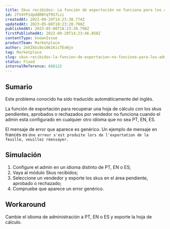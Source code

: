 ```yaml
---
title: Skus recibidos: La función de exportación no funciona para los administradores en otros idiomas (sólo PT, EN, ES)
id: 2fV4YP1dpdQRBYqT9S7Lzi
createdAt: 2022-09-29T14:23:38.774Z
updatedAt: 2023-05-08T18:23:20.798Z
publishedAt: 2023-05-08T18:23:20.798Z
firstPublishedAt: 2022-09-29T14:23:46.858Z
contentType: knownIssue
productTeam: Marketplace
author: 2mXZkbi0oi061KicTExNjo
tag: Marketplace
slug: skus-recibidos-la-funcion-de-exportacion-no-funciona-para-los-administradores-en-otros-idiomas-solo-pt-en-es
status: Fixed
internalReference: 668122
---
```


## Sumario

<div class="alert alert-info">
  <p>Este problema conocido ha sido traducido automáticamente del inglés.</p>
</div>


La función de exportación para recuperar una hoja de cálculo con los skus pendientes, aprobados o rechazados por vendedor no funciona cuando el admin está configurado en cualquier otro idioma que no sea PT, EN, ES.

El mensaje de error que aparece es genérico. Un ejemplo de mensaje en francés es
`Une erreur s'est produite lors de l'exportation de la feuille, veuillez réessayer.`


##

## Simulación



1. Configure el admin en un idioma distinto de PT, EN o ES;
2. Vaya al módulo Skus recibidos;
3. Seleccione un vendedor y exporte los skus en el área pendiente, aprobado o rechazado;
4. Compruebe que aparece un error genérico.



## Workaround


Cambie el idioma de administración a PT, EN o ES y exporte la hoja de cálculo.






